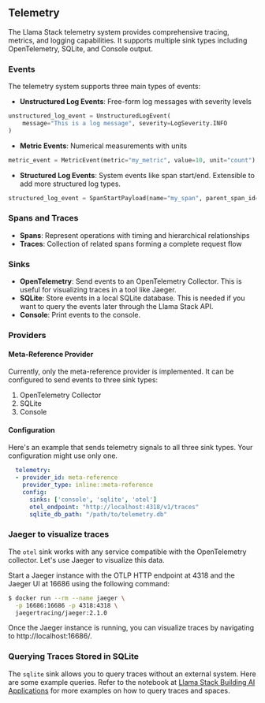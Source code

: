 ## Telemetry

The Llama Stack telemetry system provides comprehensive tracing, metrics, and logging capabilities. It supports multiple sink types including OpenTelemetry, SQLite, and Console output.

### Events
The telemetry system supports three main types of events:

- **Unstructured Log Events**: Free-form log messages with severity levels
```python
unstructured_log_event = UnstructuredLogEvent(
    message="This is a log message", severity=LogSeverity.INFO
)
```
- **Metric Events**: Numerical measurements with units
```python
metric_event = MetricEvent(metric="my_metric", value=10, unit="count")
```
- **Structured Log Events**: System events like span start/end. Extensible to add more structured log types.
```python
structured_log_event = SpanStartPayload(name="my_span", parent_span_id="parent_span_id")
```

### Spans and Traces
- **Spans**: Represent operations with timing and hierarchical relationships
- **Traces**: Collection of related spans forming a complete request flow

### Sinks
- **OpenTelemetry**: Send events to an OpenTelemetry Collector. This is useful for visualizing traces in a tool like Jaeger.
- **SQLite**: Store events in a local SQLite database. This is needed if you want to query the events later through the Llama Stack API.
- **Console**: Print events to the console.

### Providers

#### Meta-Reference Provider
Currently, only the meta-reference provider is implemented. It can be configured to send events to three sink types:
1) OpenTelemetry Collector
2) SQLite
3) Console

#### Configuration

Here's an example that sends telemetry signals to all three sink types. Your configuration might use only one.
```yaml
  telemetry:
  - provider_id: meta-reference
    provider_type: inline::meta-reference
    config:
      sinks: ['console', 'sqlite', 'otel']
      otel_endpoint: "http://localhost:4318/v1/traces"
      sqlite_db_path: "/path/to/telemetry.db"
```

### Jaeger to visualize traces

The `otel` sink works with any service compatible with the OpenTelemetry collector. Let's use Jaeger to visualize this data.

Start a Jaeger instance with the OTLP HTTP endpoint at 4318 and the Jaeger UI at 16686 using the following command:

```bash
$ docker run --rm --name jaeger \
  -p 16686:16686 -p 4318:4318 \
  jaegertracing/jaeger:2.1.0
```

Once the Jaeger instance is running, you can visualize traces by navigating to http://localhost:16686/.

### Querying Traces Stored in SQLite

The `sqlite` sink allows you to query traces without an external system. Here are some example queries. Refer to the notebook at [Llama Stack Building AI Applications](https://github.com/meta-llama/llama-stack/blob/main/docs/getting_started.ipynb) for more examples on how to query traces and spaces.

